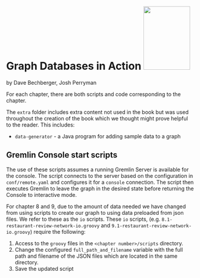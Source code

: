 # Graph Databases in Action  <img src='https://images.manning.com/360/480/resize/book/b/7825565-46a5-4846-b899-a0dfb64e54bb/Bechberger-GD-MEAP-HI.png' width=125 height=170 />
by Dave Bechberger, Josh Perryman

For each chapter, there are both scripts and code corresponding to the chapter. 

The `extra` folder includes extra content not used in the book but was used throughout the creation of the book which we thought might prove helpful to the reader. This includes: 

 - `data-generator` - a Java program for adding sample data to a graph
 
## Gremlin Console start scripts

The use of these scripts assumes a running Gremlin Server is available for the console. The script connects to the server based on the configuration in `conf/remote.yaml` and configures it for a `console` connection. The script then executes Gremlin to leave the graph in the desired state before returning the Console to interactive mode.

For chapter 8 and 9, due to the amount of data needed we have changed from using scripts to create our graph to using data preloaded from json files.  We refer to these as the `io` scripts. These `io` scripts, (e.g. `8.1-restaurant-review-network-io.groovy` and `9.1-restaurant-review-network-io.groovy`) require the following: 

 1. Access to the `groovy` files in the `<chapter number>/scripts` directory. 
 2. Change the configured `full_path_and_filename` variable with the full path and filename of the JSON files which are located in the same directory.
 3. Save the updated script

